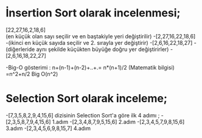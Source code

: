 # İnsertion Sort olarak incelenmesi;
[22,27,16,2,18,6] <br>
(en küçük olan sayı seçilir ve en baştakiyle yeri değiştirilir)
-[2,27,16,22,18,6]
-(ikinci en küçük sayıda seçilir ve 2. sırayla yer değiştirir)
-[2,6,16,22,18,27]
-(diğerleride aynı şekilde küçükten büyüğe doğru yer değiştirirler)
-[2,6,16,18,22,27]

-Big-O gösterimi : n+(n-1)+(n-2)+..+.= n*(n+1)/2 (Matematik bilgisi)
                                    =n^2+n/2
                                Big O(n^2) 

# Selection Sort olarak inceleme;
-[7,3,5,8,2,9,4,15,6] dizisinin Selection Sort'a göre ilk 4 adımı ;
-[2,3,5,8,7,9,4,15,6] 1.adım
-[2,3,4,8,7,9,5,15,6] 2.adım
-[2,3,4,5,7,9,8,15,6] 3.adım
-[2,3,4,5,6,9,8,15,7] 4.adım
